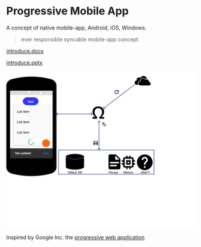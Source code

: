 # Progressive Mobile App

A concept of native mobile-app, Android, iOS, Windows.

> ever  responsible syncable mobile-app concept

[introduce.docx](introduce.docx)

[introduce.pptx](introduce.pptx)

![basic](/basic.png)


Inspired by Google Inc. the [progressive web application](https://developers.google.com/web/progressive-web-apps/) 



